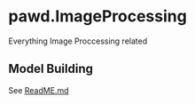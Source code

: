 # pawd.ImageProcessing

 Everything Image Proccessing related

 ## Model Building

 See [ReadME.md](./ModelBuidling/ReadME.md)
